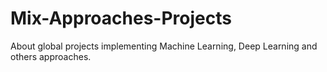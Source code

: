 # Mix-Approaches-Projects
About global projects implementing Machine Learning, Deep Learning and others approaches.
